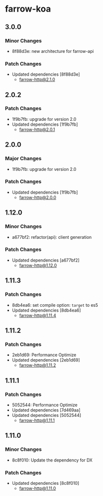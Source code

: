 # farrow-koa

## 3.0.0

### Minor Changes

- 8f88d3e: new architecture for farrow-api

### Patch Changes

- Updated dependencies [8f88d3e]
  - farrow-http@2.1.0

## 2.0.2

### Patch Changes

- 1f9b7fb: upgrade for version 2.0
- Updated dependencies [1f9b7fb]
  - farrow-http@2.0.1

## 2.0.0

### Major Changes

- 1f9b7fb: upgrade for version 2.0

### Patch Changes

- Updated dependencies [1f9b7fb]
  - farrow-http@2.0.0

## 1.12.0

### Minor Changes

- a677bf2: refactor(api): client generation

### Patch Changes

- Updated dependencies [a677bf2]
  - farrow-http@1.12.0

## 1.11.3

### Patch Changes

- 8db4ea6: set compile option: `target` to es5
- Updated dependencies [8db4ea6]
  - farrow-http@1.11.4

## 1.11.2

### Patch Changes

- 2eb1d69: Performance Optimize
- Updated dependencies [2eb1d69]
  - farrow-http@1.11.2

## 1.11.1

### Patch Changes

- 5052544: Performance Optimize
- Updated dependencies [7d469aa]
- Updated dependencies [5052544]
  - farrow-http@1.11.1

## 1.11.0

### Minor Changes

- 8c8f010: Update the dependency for DX

### Patch Changes

- Updated dependencies [8c8f010]
  - farrow-http@1.11.0
